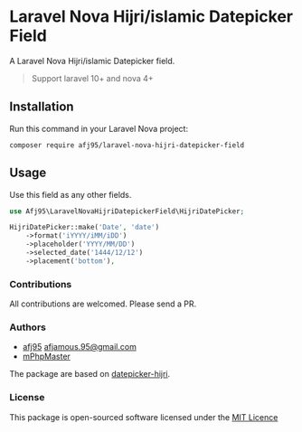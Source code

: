 # Laravel Nova Hijri/islamic Datepicker Field

A Laravel Nova Hijri/islamic Datepicker field.
> Support laravel 10+ and nova 4+

## Installation
Run this command in your Laravel Nova project:

```shell 
composer require afj95/laravel-nova-hijri-datepicker-field
```

## Usage
Use this field as any other fields.

```php
use Afj95\LaravelNovaHijriDatepickerField\HijriDatePicker;

HijriDatePicker::make('Date', 'date')
    ->format('iYYYY/iMM/iDD')
    ->placeholder('YYYY/MM/DD')
    ->selected_date('1444/12/12')
    ->placement('bottom'),

```

### Contributions
All contributions are welcomed. Please send a PR.



### Authors
* [afj95](https://github.com/afj95) <afjamous.95@gmail.com>
* [mPhpMaster](https://github.com/mPhpMaster)

The package are based on [datepicker-hijri](https://github.com/abublihi/datepicker-hijri).

### License

This package is open-sourced software licensed under the [MIT Licence](https://github.com/afj95/laravel-nova-hijri-datepicker-field/blob/main/LICENSE)

